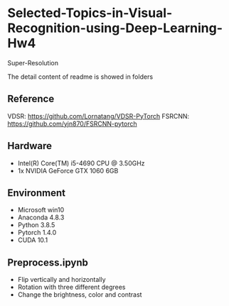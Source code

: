 # Selected-Topics-in-Visual-Recognition-using-Deep-Learning-Hw4
Super-Resolution

The detail content of readme is showed in folders

## Reference
VDSR: https://github.com/Lornatang/VDSR-PyTorch
FSRCNN: https://github.com/yjn870/FSRCNN-pytorch

## Hardware
* Intel(R) Core(TM) i5-4690 CPU @ 3.50GHz
* 1x NVIDIA GeForce GTX 1060 6GB

## Environment
* Microsoft win10
* Anaconda 4.8.3
* Python 3.8.5
* Pytorch 1.4.0
* CUDA 10.1

## Preprocess.ipynb
* Flip vertically and horizontally
* Rotation with three different degrees
* Change the brightness, color and contrast
